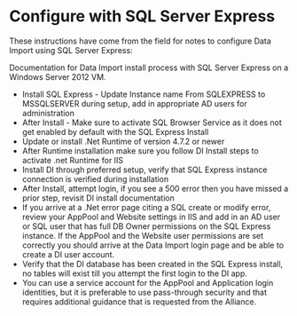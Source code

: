 # Configure with SQL Server Express

These instructions have come from the field for notes to configure Data Import
using SQL Server Express:

Documentation for Data Import install process with SQL Server Express on a
Windows Server 2012 VM.

*   Install SQL Express - Update Instance name From SQLEXPRESS to MSSQLSERVER
    during setup, add in appropriate AD users for administration
*   After Install - Make sure to activate SQL Browser Service as it does not get
    enabled by default with the SQL Express Install
*   Update or install .Net Runtime of version 4.7.2 or newer
*   After Runtime installation make sure you follow DI Install steps to activate
    .net Runtime for IIS
*   Install DI through preferred setup, verify that SQL Express instance
    connection is verified during installation
*   After Install, attempt login, if you see a 500 error then you have missed a
    prior step, revisit DI install documentation
*   If you arrive at a .Net error page citing a SQL create or modify error,
    review your AppPool and Website settings in IIS and add in an AD user or SQL
    user that has full DB Owner permissions on the SQL Express instance. If the
    AppPool and the Website user permissions are set correctly you should arrive
    at the Data Import login page and be able to create a DI user account.
*   Verify that the DI database has been created in the SQL Express install, no
    tables will exist till you attempt the first login to the DI app.
*   You can use a service account for the AppPool and Application login
    identities, but it is preferable to use pass-through security and that
    requires additional guidance that is requested from the Alliance.
